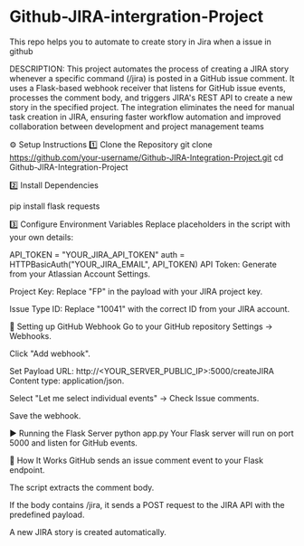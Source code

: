# Github-JIRA-intergration-Project
This repo helps you to automate to create story  in Jira when a issue in github

DESCRIPTION:
This project automates the process of creating a JIRA story whenever a specific command (/jira) is posted in a GitHub issue comment. It uses a Flask-based webhook receiver that listens for GitHub issue events, processes the comment body, and triggers JIRA's REST API to create a new story in the specified project. The integration eliminates the need for manual task creation in JIRA, ensuring faster workflow automation and improved collaboration between development and project management teams



⚙️ Setup Instructions
1️⃣ Clone the Repository
git clone https://github.com/your-username/Github-JIRA-Integration-Project.git
cd Github-JIRA-Integration-Project

2️⃣ Install Dependencies

pip install flask requests

3️⃣ Configure Environment Variables
Replace placeholders in the script with your own details:

API_TOKEN = "YOUR_JIRA_API_TOKEN"
auth = HTTPBasicAuth("YOUR_JIRA_EMAIL", API_TOKEN)
API Token: Generate from your Atlassian Account Settings.

Project Key: Replace "FP" in the payload with your JIRA project key.

Issue Type ID: Replace "10041" with the correct ID from your JIRA account.

🔗 Setting up GitHub Webhook
Go to your GitHub repository Settings → Webhooks.

Click "Add webhook".

Set Payload URL:
http://<YOUR_SERVER_PUBLIC_IP>:5000/createJIRA
Content type: application/json.

Select "Let me select individual events" → Check Issue comments.

Save the webhook.

▶️ Running the Flask Server
python app.py
Your Flask server will run on port 5000 and listen for GitHub events.

📌 How It Works
GitHub sends an issue comment event to your Flask endpoint.

The script extracts the comment body.

If the body contains /jira, it sends a POST request to the JIRA API with the predefined payload.

A new JIRA story is created automatically.
